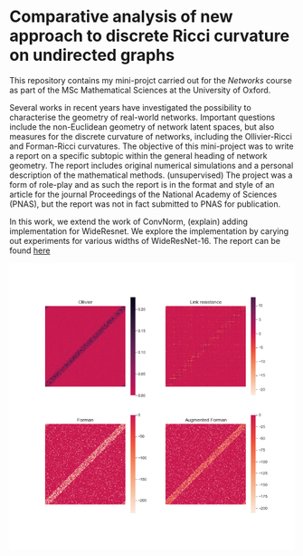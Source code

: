 # Comparative analysis of new approach to discrete Ricci curvature on undirected graphs

This repository contains my mini-projct carried out for the *Networks* course as part of the MSc Mathematical Sciences at the University of Oxford.

Several works in recent years have investigated the possibility to characterise the geometry of real-world networks.
Important questions include the non-Euclidean geometry of network latent spaces, but also measures for the discrete curvature of networks, including the Ollivier-Ricci and Forman-Ricci curvatures.
The objective of this mini-project was to write a report on a specific subtopic within the general heading of network geometry.
The report includes original numerical simulations and a personal description of the mathematical methods.
(unsupervised)
The project was a form of role-play and as such the report is in the format and style of an article for the journal Proceedings of the National Academy of Sciences (PNAS), but the report was not in fact submitted to PNAS for publication.





In this work, we extend the work of ConvNorm, (explain) adding implementation for WideResnet. We explore the implementation by carying out experiments for various widths of WideResNet-16.
The report can be found [here](Comparative%20analysis%20of%20new%20approach%20to%20discrete%20Ricci%20curvature%20on%20undirected%20graphs.pdf)


![plot](./scripts/WS-1000-100-0.5.png)









